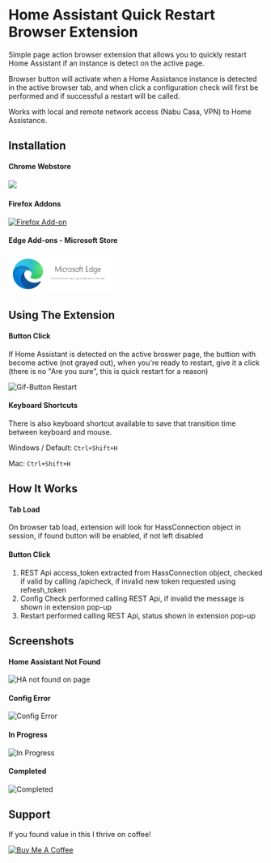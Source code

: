 # Home Assistant Quick Restart Browser Extension
Simple page action browser extension that allows you to quickly restart Home Assistant if an instance is detect on the active page.

Browser button will activate when a Home Assistance instance is detected in the active browser tab, and when click a configuration check will first be performed and if successful a restart will be called.

Works with local and remote network access (Nabu Casa, VPN) to Home Assistance.


## Installation

#### Chrome Webstore

[<img src="https://developer.chrome.com/webstore/images/ChromeWebStore_BadgeWBorder_v2_206x58.png">](https://chrome.google.com/webstore/detail/home-assistant-quick-rest/eoekhnolflkjbpiafambpfemogdidlch)

#### Firefox Addons

[![Firefox Add-on](https://addons.cdn.mozilla.net/static/img/addons-buttons/AMO-button_1.png)](https://addons.mozilla.org/en-US/firefox/addon/home-assistant-quick-restart)

#### Edge Add-ons - Microsoft Store

[![Edge Add-on](screenshots/edge-addon-logo.png)](https://microsoftedge.microsoft.com/addons/detail/kolacdnkhgnmbgnfcekhdnkoghneemdf)

## Using The Extension

#### Button Click

If Home Assistant is detected on the active broswer page, the buttion with become active (not grayed out), when you're ready to restart, give it a click (there is no "Are you sure", this is quick restart for a reason)

![Gif-Button Restart](https://github.com/warwickofthegh/Browser-Extension-Home-Assistant-Quick-Restart/blob/master/screenshots/gif-buttonclick.gif)

#### Keyboard Shortcuts

There is also keyboard shortcut available to save that transition time between keyboard and mouse.

Windows / Default: `Ctrl+Shift+H`

Mac: `Ctrl+Shift+H`


## How It Works

#### Tab Load
On browser tab load, extension will look for HassConnection object in session, if found button will be enabled, if not left disabled

#### Button Click

1. REST Api access_token extracted from HassConnection object, checked if valid by calling /apicheck, if invalid new token requested using refresh_token
2. Config Check performed calling REST Api, if invalid the message is shown in extension pop-up
3. Restart performed calling REST Api, status shown in extension pop-up


## Screenshots

#### Home Assistant Not Found
![HA not found on page](https://github.com/warwickofthegh/Browser-Extension-Home-Assistant-Quick-Restart/blob/master/screenshots/screenshot-nothapage.png)

#### Config Error

![Config Error](https://github.com/warwickofthegh/Browser-Extension-Home-Assistant-Quick-Restart/blob/master/screenshots/screenshot-configerror.png)

#### In Progress

![In Progress](https://github.com/warwickofthegh/Browser-Extension-Home-Assistant-Quick-Restart/blob/master/screenshots/screenshot-inprogress.png)

#### Completed

![Completed](https://github.com/warwickofthegh/Browser-Extension-Home-Assistant-Quick-Restart/blob/master/screenshots/screenshot-completed.png)



## Support
 
If you found value in this I thrive on coffee!

[<img src="https://cdn.buymeacoffee.com/buttons/default-orange.png" alt="Buy Me A Coffee" style="height: 51px !important;width: 217px !important;" >](https://www.buymeacoffee.com/ZRQ2mkM5XJp)
